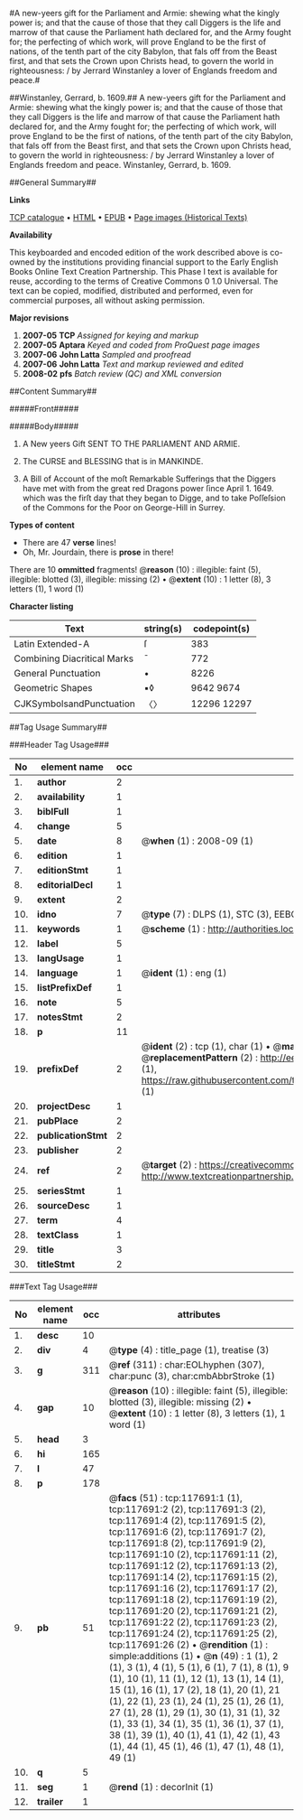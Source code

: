 #A new-yeers gift for the Parliament and Armie: shewing what the kingly power is; and that the cause of those that they call Diggers is the life and marrow of that cause the Parliament hath declared for, and the Army fought for; the perfecting of which work, will prove England to be the first of nations, of the tenth part of the city Babylon, that fals off from the Beast first, and that sets the Crown upon Christs head, to govern the world in righteousness: / by Jerrard Winstanley a lover of Englands freedom and peace.#

##Winstanley, Gerrard, b. 1609.##
A new-yeers gift for the Parliament and Armie: shewing what the kingly power is; and that the cause of those that they call Diggers is the life and marrow of that cause the Parliament hath declared for, and the Army fought for; the perfecting of which work, will prove England to be the first of nations, of the tenth part of the city Babylon, that fals off from the Beast first, and that sets the Crown upon Christs head, to govern the world in righteousness: / by Jerrard Winstanley a lover of Englands freedom and peace.
Winstanley, Gerrard, b. 1609.

##General Summary##

**Links**

[TCP catalogue](http://www.ota.ox.ac.uk/tcp/)  • 
[HTML](http://tei.it.ox.ac.uk/tcp/Texts-HTML/free/A96/A96697.html)  • 
[EPUB](http://tei.it.ox.ac.uk/tcp/Texts-EPUB/free/A96/A96697.epub) • 
[Page images (Historical Texts)](https://data.historicaltexts.jisc.ac.uk/view?pubId=eebo-99865450e&pageId=eebo-99865450e-117691-1)

**Availability**

This keyboarded and encoded edition of the
	       work described above is co-owned by the institutions
	       providing financial support to the Early English Books
	       Online Text Creation Partnership. This Phase I text is
	       available for reuse, according to the terms of Creative
	       Commons 0 1.0 Universal. The text can be copied,
	       modified, distributed and performed, even for
	       commercial purposes, all without asking permission.

**Major revisions**

1. __2007-05__ __TCP__ *Assigned for keying and markup*
1. __2007-05__ __Aptara__ *Keyed and coded from ProQuest page images*
1. __2007-06__ __John Latta__ *Sampled and proofread*
1. __2007-06__ __John Latta__ *Text and markup reviewed and edited*
1. __2008-02__ __pfs__ *Batch review (QC) and XML conversion*

##Content Summary##

#####Front#####

#####Body#####

1. A
New yeers Gift
SENT TO THE
PARLIAMENT
AND
ARMIE.

1. The CURSE and BLESSING that is in
MANKINDE.

1. A Bill of Account of the moſt Remarkable
Sufferings that the Diggers
have met with from the great red
Dragons power ſince April 1. 1649.
which was the firſt day that they began
to Digge, and to take Poſſeſsion
of the Commons for the Poor on
George-Hill in Surrey.

**Types of content**

  * There are 47 **verse** lines!
  * Oh, Mr. Jourdain, there is **prose** in there!

There are 10 **ommitted** fragments! 
 @__reason__ (10) : illegible: faint (5), illegible: blotted (3), illegible: missing (2)  •  @__extent__ (10) : 1 letter (8), 3 letters (1), 1 word (1)

**Character listing**


|Text|string(s)|codepoint(s)|
|---|---|---|
|Latin Extended-A|ſ|383|
|Combining             Diacritical Marks|̄|772|
|General Punctuation|•|8226|
|Geometric Shapes|▪◊|9642 9674|
|CJKSymbolsandPunctuation|〈〉|12296 12297|

##Tag Usage Summary##

###Header Tag Usage###

|No|element name|occ|attributes|
|---|---|---|---|
|1.|__author__|2||
|2.|__availability__|1||
|3.|__biblFull__|1||
|4.|__change__|5||
|5.|__date__|8| @__when__ (1) : 2008-09 (1)|
|6.|__edition__|1||
|7.|__editionStmt__|1||
|8.|__editorialDecl__|1||
|9.|__extent__|2||
|10.|__idno__|7| @__type__ (7) : DLPS (1), STC (3), EEBO-CITATION (1), PROQUEST (1), VID (1)|
|11.|__keywords__|1| @__scheme__ (1) : http://authorities.loc.gov/ (1)|
|12.|__label__|5||
|13.|__langUsage__|1||
|14.|__language__|1| @__ident__ (1) : eng (1)|
|15.|__listPrefixDef__|1||
|16.|__note__|5||
|17.|__notesStmt__|2||
|18.|__p__|11||
|19.|__prefixDef__|2| @__ident__ (2) : tcp (1), char (1)  •  @__matchPattern__ (2) : ([0-9\-]+):([0-9IVX]+) (1), (.+) (1)  •  @__replacementPattern__ (2) : http://eebo.chadwyck.com/downloadtiff?vid=$1&page=$2 (1), https://raw.githubusercontent.com/textcreationpartnership/Texts/master/tcpchars.xml#$1 (1)|
|20.|__projectDesc__|1||
|21.|__pubPlace__|2||
|22.|__publicationStmt__|2||
|23.|__publisher__|2||
|24.|__ref__|2| @__target__ (2) : https://creativecommons.org/publicdomain/zero/1.0/ (1), http://www.textcreationpartnership.org/docs/. (1)|
|25.|__seriesStmt__|1||
|26.|__sourceDesc__|1||
|27.|__term__|4||
|28.|__textClass__|1||
|29.|__title__|3||
|30.|__titleStmt__|2||


###Text Tag Usage###

|No|element name|occ|attributes|
|---|---|---|---|
|1.|__desc__|10||
|2.|__div__|4| @__type__ (4) : title_page (1), treatise (3)|
|3.|__g__|311| @__ref__ (311) : char:EOLhyphen (307), char:punc (3), char:cmbAbbrStroke (1)|
|4.|__gap__|10| @__reason__ (10) : illegible: faint (5), illegible: blotted (3), illegible: missing (2)  •  @__extent__ (10) : 1 letter (8), 3 letters (1), 1 word (1)|
|5.|__head__|3||
|6.|__hi__|165||
|7.|__l__|47||
|8.|__p__|178||
|9.|__pb__|51| @__facs__ (51) : tcp:117691:1 (1), tcp:117691:2 (2), tcp:117691:3 (2), tcp:117691:4 (2), tcp:117691:5 (2), tcp:117691:6 (2), tcp:117691:7 (2), tcp:117691:8 (2), tcp:117691:9 (2), tcp:117691:10 (2), tcp:117691:11 (2), tcp:117691:12 (2), tcp:117691:13 (2), tcp:117691:14 (2), tcp:117691:15 (2), tcp:117691:16 (2), tcp:117691:17 (2), tcp:117691:18 (2), tcp:117691:19 (2), tcp:117691:20 (2), tcp:117691:21 (2), tcp:117691:22 (2), tcp:117691:23 (2), tcp:117691:24 (2), tcp:117691:25 (2), tcp:117691:26 (2)  •  @__rendition__ (1) : simple:additions (1)  •  @__n__ (49) : 1 (1), 2 (1), 3 (1), 4 (1), 5 (1), 6 (1), 7 (1), 8 (1), 9 (1), 10 (1), 11 (1), 12 (1), 13 (1), 14 (1), 15 (1), 16 (1), 17 (2), 18 (1), 20 (1), 21 (1), 22 (1), 23 (1), 24 (1), 25 (1), 26 (1), 27 (1), 28 (1), 29 (1), 30 (1), 31 (1), 32 (1), 33 (1), 34 (1), 35 (1), 36 (1), 37 (1), 38 (1), 39 (1), 40 (1), 41 (1), 42 (1), 43 (1), 44 (1), 45 (1), 46 (1), 47 (1), 48 (1), 49 (1)|
|10.|__q__|5||
|11.|__seg__|1| @__rend__ (1) : decorInit (1)|
|12.|__trailer__|1||
